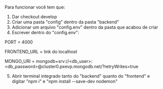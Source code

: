 Para funcionar você tem que:
1. Dar checkout develop
2. Criar uma pasta "config" dentro da pasta "backend"
3. Adicionar um arquivo "config.env" dentro da pasta que acabou de criar
4. Escrever dentro do "config.env":

PORT = 4000

FRONTEND_URL = link do localhost

MONGO_URI = mongodb+srv://<db_user>:<db_password>@cluster0.pxevp.mongodb.net/?retryWrites=true

5. Abrir terminal integrado tanto do "backend" quanto do "frontend" e digitar "npm i"  e "npm install --save-dev nodemon"
